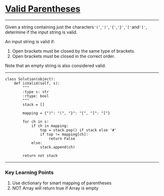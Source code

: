 # [Valid Parentheses](https://leetcode.com/problems/valid-parentheses/)

---

Given a string containing just the characters`'('`,`')'`,`'{'`,`'}'`,`'['`and`']'`, determine if the input string is valid.

An input string is valid if:

1. Open brackets must be closed by the same type of brackets.
2. Open brackets must be closed in the correct order.

Note that an empty string is also considered valid.

---

```
class Solution(object):
    def isValid(self, s):
        """
        :type s: str
        :rtype: bool
        """
        stack = []

        mapping = {")": "(", "}": "{", "]": "["}

        for ch in s:
            if ch in mapping:
                top = stack.pop() if stack else '#'
                if top != mapping[ch]:
                    return False
            else:
                stack.append(ch)

        return not stack
```

---

### Key Learning Points

1. Use dictionary for smart mapping of parentheses
2. NOT Array will return true if  Array is empty



